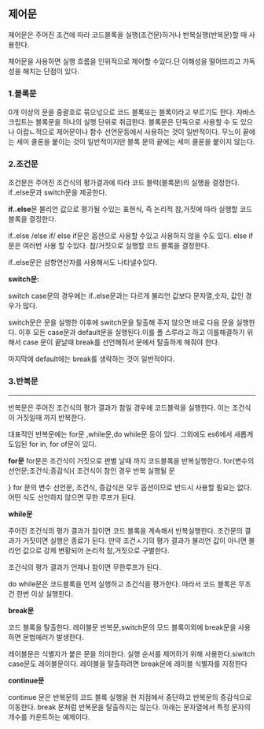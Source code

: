 ## 제어문



제어문은 주어진 조건에 따라 코드블록을 실행(조건문)하거나 반복실행(반복문)할  때 사용한다.

제어문을 사용하면 실행 흐름을 인위적으로 제어할 수있다.단  이해성을 떨어뜨리고 가독성을 해치는 단점이 있다.

### 1.블록문

0개 이상의 문을 중괄호로 묶으넋으로 코드 블록또는 블록이라고 부르기도 한다. 자바스크립트는 블록문을 하나의 실행 단위로 취급한다. 블록문은 단독으로 사용할 수 도 있으나 이랍ㄴ적으로 제어문이나 함수 선언문등에서 사용하는 것이 일반적이다. 무느이 끝에는 세미 콜론을 붙이는 것이 일반적이지만 블록 문의 끝에는 세미 콜론을 붙이지 않는다.

### 2.조건문

조건문은 주어진 조건식의 평가결과에 따라  코드 블럭(블록문)의 실행을 결정한다. 
if..else문과 switch문을 제공한다.

**if..else**문 
불리언 값으로 평가될 수있는 표현식, 즉 논리적 참,거짓에 따라 실행할 코드 블록을 결정한다.

if..else /else if/  else if문은 옵션으로 사용할 수있고 사용하지 않을 수도 있다.  else if문은 여러번 사용 할 수있다.
참/거짓으로 실행할 코드 블록을 결정한다.

if..else문은 삼항연산자를 사용해서도 나타낼수있다.

**switch문:**

switch case문의 경우에는  if..else문과는 다르게 불리언 값보다 문자열,숫자, 값인 경우가 많다.

switch문은 문을 실행한 이후에 switch문을 탈출해 주지 않으면 바로 다음 문을 실행한다. 이후 모든 case문과 default문을 실행된다.이를 폴 스루라고 하고 이를해결하기 위해서 case 문이 끝날때 break를 선언해줘서 문에서 탈출하게 해줘야 한다.

마지막에 default에는 break를 생략하는 것이 일반적이다.

### 3.반복문

<hr>

반복문은 주어진 조건식의 평가 결과가 참일 경우에 코드블럭을 실행한다. 이는 조건식이 거짓일때 까지  반복한다.

대표적인 반복문에는 for문 ,while문,do while문 등이 있다.   그외에도 es6에서 새롭게 도입된 for in, for of문이 있다.



**for문**
for문은 조건식이 거짓으로 판별 날때 까지 코드블록을 반복실행한다.
for(변수의 선언문;조건식;증감식){
조건식이 참인 경우 반복 실행될 문

}
for 문의 변수 선언문, 조건식, 증감식은 모두 옵션이므로 반드시 사용할 필요는 없다. 어떤 식도 선언하지 않으면 무한 루프가 된다.

**while문** 

주어진 조건식의 평가 결과가 참이면 코드 블록을 계속해서 반복실행한다. 조건문의 결과가 거짓이면 실행은 종료가 된다. 만약 조건ㅅ기의 평가 결과가 불리언 값이 아니면 불리언 값으로 강제 변황되어 논리적 참,거짓으로 구별한다.

 조건식의 평가 결과가 언제나 참이면 무한루프가 된다.

do while문은 코드블록을 먼저 실행하고 조건식을 평가한다. 따라서 코드 블록은 무조건 한번 이상 실행한다.

**break문**

코드 블록을 탈출한다. 레이블문 반복문,switch문의 모드 블록이외에 break문을 사용하면 문법에러가 발생한다.

레이블문은 식별자가 붙은 문을 의미한다. 실행 순서를 제어하기 위해 사용한다.siwitch case문도 레이블문이다. 레이블을 탈출하려면 break문에 레이블 식별자를 지정한다

**continue문**

continue 문은 반복문의 코드 블록 실행을 현 지점에서 중단하고 반복문의 증감식으로 이동한다. break 문처럼 반복문을 탈출하지는 않는다. 아래는 문자열에서 특정 문자의 개수를 카운트하는 예제이다.







 

